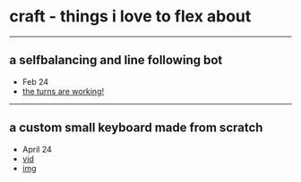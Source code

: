 # craft - things i love to flex about

---

## a selfbalancing and line following bot 
- Feb 24
- [the turns are working!](https://t.co/FutFf6UWJ7)

---

## a custom small keyboard made from scratch
- April 24
- [vid](https://t.co/DQXQgZaSwz)
- [img](https://t.co/8qB9X1xplY)
